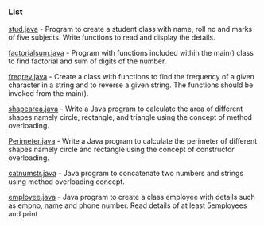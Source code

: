 ### List 

[stud.java](https://github.com/ashwin417/JavaS3/blob/main/Cycle3/stud.java) - Program to create a student class with name, roll no and marks of five
            subjects. Write functions to read and display the details.
            
[factorialsum.java](https://github.com/ashwin417/JavaS3/blob/main/Cycle3/factorialsum.java) - Program with functions included within the main() class to find factorial
                    and sum of digits of the number.
                    
[freqrev.java](https://github.com/ashwin417/JavaS3/blob/main/Cycle3/freqrev.java) - Create a class with functions to find the frequency of a given character
               in a string and to reverse a given string. The functions should be invoked
               from the main().     
               
[shapearea.java](https://github.com/ashwin417/JavaS3/blob/main/Cycle3/shapearea.java) - Write a Java program to calculate the area of different shapes namely
                 circle, rectangle, and triangle using the concept of method overloading.
                 
[Perimeter.java](https://github.com/ashwin417/JavaS3/blob/main/Cycle3/Perimeter.java) - Write a Java program to calculate the perimeter of different shapes
                 namely circle and rectangle using the concept of constructor overloading.   
                 
[catnumstr.java](https://github.com/ashwin417/JavaS3/blob/main/Cycle3/catnumstr.java) - Java program to concatenate two numbers and strings using method
                 overloading concept.  
                 
[employee.java](https://github.com/ashwin417/JavaS3/blob/main/Cycle3/employee.java) - Java program to create a class employee with details such as empno,
                name and phone number. Read details of at least 5employees and print                 
